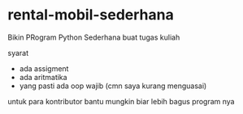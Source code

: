 # rental-mobil-sederhana
Bikin PRogram Python Sederhana buat tugas kuliah

syarat
- ada assigment
- ada aritmatika
- yang pasti ada oop wajib (cmn saya kurang menguasai)

untuk para kontributor bantu mungkin biar lebih bagus program nya

